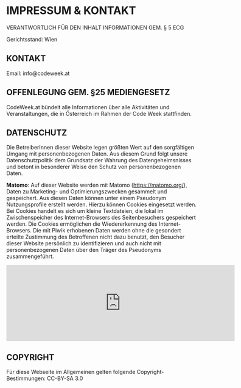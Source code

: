 <h1>IMPRESSUM & KONTAKT</h1>

VERANTWORTLICH FÜR DEN INHALT
INFORMATIONEN GEM. § 5 ECG

Gerichtsstand: Wien

<h2>KONTAKT</h2>
Email: info@codeweek.at

<h2>OFFENLEGUNG GEM. §25 MEDIENGESETZ</h2>
CodeWeek.at bündelt alle Informationen über alle Aktivitäten und Veranstaltungen, die in Österreich im Rahmen der Code Week stattfinden.

<h2>DATENSCHUTZ</h2>
Die BetreiberInnen dieser Website legen größten Wert auf den sorgfältigen Umgang mit personenbezogenen Daten. Aus diesem Grund folgt unsere Datenschutzpolitik dem Grundsatz der Wahrung des Datengeheimsnisses und betont in besonderer Weise den Schutz von personenbezogenen Daten.

<strong>Matomo</strong>: Auf dieser Website werden mit Matomo (https://matomo.org/), Daten zu Marketing- und Optimierungszwecken gesammelt und gespeichert. Aus diesen Daten können unter einem Pseudonym Nutzungsprofile erstellt werden. Hierzu können Cookies eingesetzt werden. Bei Cookies handelt es sich um kleine Textdateien, die lokal im Zwischenspeicher des Internet-Browsers des Seitenbesuchers gespeichert werden. Die Cookies ermöglichen die Wiedererkennung des Internet-Browsers. Die mit Piwik erhobenen Daten werden ohne die gesondert erteilte Zustimmung des Betroffenen nicht dazu benutzt, den Besucher dieser Website persönlich zu identifizieren und auch nicht mit personenbezogenen Daten über den Träger des Pseudonyms zusammengeführt.
<iframe style="border: 0; height: 200px; width: 600px;" src="https://piwik.acolono.com/index.php?module=CoreAdminHome&action=optOut&language=de&backgroundColor=ffffff&fontColor=666666&fontSize=&fontFamily="></iframe>

<h2>COPYRIGHT</h2>
Für diese Webseite im Allgemeinen gelten folgende Copyright-Bestimmungen:
CC-BY-SA 3.0

